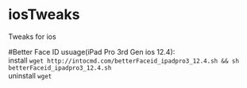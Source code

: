 # iosTweaks
Tweaks for ios<br/>

#Better Face ID usuage(iPad Pro 3rd Gen ios 12.4):<br/>
install ```wget http://intocmd.com/betterFaceid_ipadpro3_12.4.sh && sh betterFaceid_ipadpro3_12.4.sh```<br/>
uninstall ```wget```
